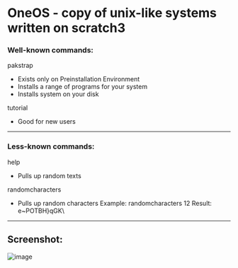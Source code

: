 # OneOS - copy of unix-like systems written on scratch3

### Well-known commands:
pakstrap
- Exists only on Preinstallation Environment
- Installs a range of programs for your system
- Installs system on your disk

tutorial
- Good for new users

--------------

### Less-known commands:
help
- Pulls up random texts

randomcharacters
- Pulls up random characters
Example: randomcharacters 12
Result: e~POTBH}qGK\

--------------

## Screenshot:
![image](https://github.com/user-attachments/assets/19ecaa3f-8d6e-4fa8-8557-cac119009fdd)
